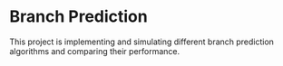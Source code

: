 # Branch Prediction
This project is implementing and simulating different branch prediction algorithms and comparing their performance.  
